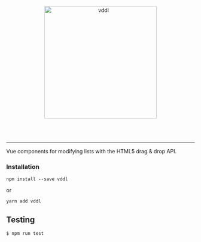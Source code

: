 
<p style="text-align: center; padding: 50px 0;">
  <img src="https://raw.githubusercontent.com/hejianxian/vddl/dev/media/Vddl-logo-300.png" width="300" alt="vddl" />
</p>

<hr>

Vue components for modifying lists with the HTML5 drag & drop API.

### Installation
```
npm install --save vddl
```

or

```
yarn add vddl
```

## Testing

``` bash
$ npm run test
```
